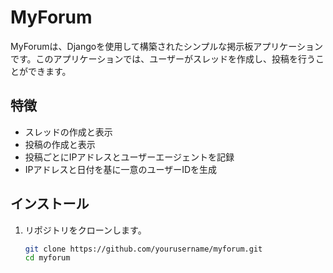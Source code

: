 # MyForum

MyForumは、Djangoを使用して構築されたシンプルな掲示板アプリケーションです。このアプリケーションでは、ユーザーがスレッドを作成し、投稿を行うことができます。

## 特徴

- スレッドの作成と表示
- 投稿の作成と表示
- 投稿ごとにIPアドレスとユーザーエージェントを記録
- IPアドレスと日付を基に一意のユーザーIDを生成

## インストール

1. リポジトリをクローンします。

   ```bash
   git clone https://github.com/yourusername/myforum.git
   cd myforum